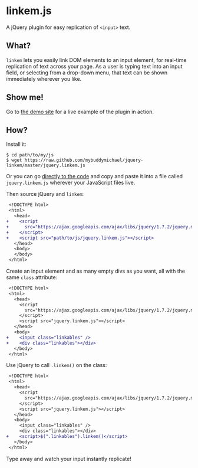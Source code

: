 linkem.js
=========
A jQuery plugin for easy replication of `<input>` text.

What?
-----
`linkem` lets you easily link DOM elements to an input element, for
real-time replication of text across your page. As a user is typing text
into an input field, or selecting from a drop-down menu, that text can
be shown immediately wherever you like.

Show me!
-------
Go to [the demo site][demo] for a live example of the plugin in action.

How?
----

Install it:
```shell
$ cd path/to/my/js
$ wget https://raw.github.com/mybuddymichael/jquery-linkem/master/jquery.linkem.js
```
Or you can go [directly to the code][raw] and copy and paste it into a file
called `jquery.linkem.js` wherever your JavaScript files live.

Then source jQuery and `linkem`:
```diff
 <!DOCTYPE html>
 <html>
   <head>
+    <script
+      src="https://ajax.googleapis.com/ajax/libs/jquery/1.7.2/jquery.min.js">
+    </script>
+    <script src="path/to/js/jquery.linkem.js"></script>
   </head>
   <body>
   </body>
 </html>
```

Create an input element and as many empty divs as you want, all with the
same `class` attribute:
```diff
 <!DOCTYPE html>
 <html>
   <head>
     <script
       src="https://ajax.googleapis.com/ajax/libs/jquery/1.7.2/jquery.min.js">
     </script>
     <script src="jquery.linkem.js"></script>
   </head>
   <body>
+    <input class="linkables" />
+    <div class="linkables"></div>
   </body>
 </html>
```

Use jQuery to call `.linkem()` on the class:
```diff
 <!DOCTYPE html>
 <html>
   <head>
     <script
       src="https://ajax.googleapis.com/ajax/libs/jquery/1.7.2/jquery.min.js">
     </script>
     <script src="jquery.linkem.js"></script>
   </head>
   <body>
     <input class="linkables" />
     <div class="linkables"></div>
+    <script>$(".linkables").linkem()</script>
   </body>
 </html>
```

Type away and watch your input instantly replicate!


[demo]: http://mybuddymichael.github.com/jquery-linkem/
[raw]: https://raw.github.com/mybuddymichael/jquery-linkem/master/jquery.linkem.js
